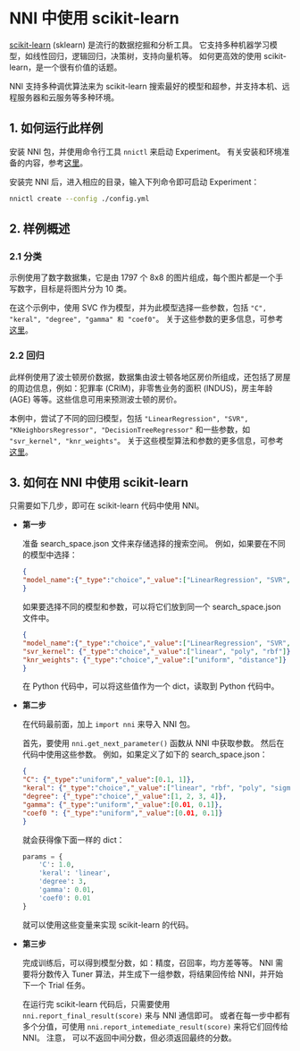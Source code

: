 # NNI 中使用 scikit-learn

[scikit-learn](https://github.com/scikit-learn/scikit-learn) (sklearn) 是流行的数据挖掘和分析工具。 它支持多种机器学习模型，如线性回归，逻辑回归，决策树，支持向量机等。 如何更高效的使用 scikit-learn，是一个很有价值的话题。

NNI 支持多种调优算法来为 scikit-learn 搜索最好的模型和超参，并支持本机、远程服务器和云服务等多种环境。

## 1. 如何运行此样例

安装 NNI 包，并使用命令行工具 `nnictl` 来启动 Experiment。 有关安装和环境准备的内容，参考[这里](../Tutorial/QuickStart.md)。

安装完 NNI 后，进入相应的目录，输入下列命令即可启动 Experiment：

```bash
nnictl create --config ./config.yml
```

## 2. 样例概述

### 2.1 分类

示例使用了数字数据集，它是由 1797 个 8x8 的图片组成，每个图片都是一个手写数字，目标是将图片分为 10 类。

在这个示例中，使用 SVC 作为模型，并为此模型选择一些参数，包括 `"C", "keral", "degree", "gamma" 和 "coef0"`。 关于这些参数的更多信息，可参考[这里](https://scikit-learn.org/stable/modules/generated/sklearn.svm.SVC.html)。

### 2.2 回归

此样例使用了波士顿房价数据，数据集由波士顿各地区房价所组成，还包括了房屋的周边信息，例如：犯罪率 (CRIM)，非零售业务的面积 (INDUS)，房主年龄 (AGE) 等等。这些信息可用来预测波士顿的房价。

本例中，尝试了不同的回归模型，包括 `"LinearRegression", "SVR", "KNeighborsRegressor", "DecisionTreeRegressor"` 和一些参数，如 `"svr_kernel", "knr_weights"`。 关于这些模型算法和参数的更多信息，可参考[这里](https://scikit-learn.org/stable/supervised_learning.html#supervised-learning)。

## 3. 如何在 NNI 中使用 scikit-learn

只需要如下几步，即可在 scikit-learn 代码中使用 NNI。

* **第一步**
    
    准备 search_space.json 文件来存储选择的搜索空间。 例如，如果要在不同的模型中选择：
    
    ```json
    {
    "model_name":{"_type":"choice","_value":["LinearRegression", "SVR", "KNeighborsRegressor", "DecisionTreeRegressor"]}
    }
    ```
    
    如果要选择不同的模型和参数，可以将它们放到同一个 search_space.json 文件中。
    
    ```json
    {
    "model_name":{"_type":"choice","_value":["LinearRegression", "SVR", "KNeighborsRegressor", "DecisionTreeRegressor"]},
    "svr_kernel": {"_type":"choice","_value":["linear", "poly", "rbf"]},
    "knr_weights": {"_type":"choice","_value":["uniform", "distance"]}
    }
    ```
    
    在 Python 代码中，可以将这些值作为一个 dict，读取到 Python 代码中。

* **第二步**
    
    在代码最前面，加上 `import nni` 来导入 NNI 包。
    
    首先，要使用 `nni.get_next_parameter()` 函数从 NNI 中获取参数。 然后在代码中使用这些参数。 例如，如果定义了如下的 search_space.json：
    
    ```json
    {
    "C": {"_type":"uniform","_value":[0.1, 1]},
    "keral": {"_type":"choice","_value":["linear", "rbf", "poly", "sigmoid"]},
    "degree": {"_type":"choice","_value":[1, 2, 3, 4]},
    "gamma": {"_type":"uniform","_value":[0.01, 0.1]},
    "coef0 ": {"_type":"uniform","_value":[0.01, 0.1]}
    }
    ```
    
    就会获得像下面一样的 dict：
    
    ```python
    params = {
        'C': 1.0,
        'keral': 'linear',
        'degree': 3,
        'gamma': 0.01,
        'coef0': 0.01
    }
    ```
    
    就可以使用这些变量来实现 scikit-learn 的代码。

* **第三步**
    
    完成训练后，可以得到模型分数，如：精度，召回率，均方差等等。 NNI 需要将分数传入 Tuner 算法，并生成下一组参数，将结果回传给 NNI，并开始下一个 Trial 任务。
    
    在运行完 scikit-learn 代码后，只需要使用 `nni.report_final_result(score)` 来与 NNI 通信即可。 或者在每一步中都有多个分值，可使用 `nni.report_intemediate_result(score)` 来将它们回传给 NNI。 注意， 可以不返回中间分数，但必须返回最终的分数。